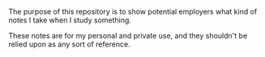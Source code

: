 The purpose of this repository is to show potential employers what kind of notes I take when I study something.

These notes are for my personal and private use, and they shouldn't be relied upon as any sort of reference.